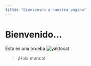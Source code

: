 ```yaml
---
title: "Bienvenido a nuestra página"
---
```


# Bienvenido...
Esta es una prueba
![yaktocat](https://octodex.github.com/images/yaktocat.png)

>¡Hola mundo!

